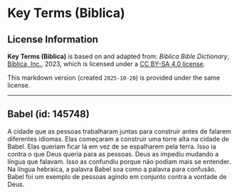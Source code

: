 # Key Terms (Biblica)

## License Information

**Key Terms (Biblica)** is based on and adapted from: _Biblica Bible Dictionary_, [Biblica, Inc.](https://www.biblica.com/), 2023, which is licensed under a [CC BY-SA 4.0 license](https://creativecommons.org/licenses/by-sa/4.0/legalcode.en).

This markdown version (created `2025-10-20`) is provided under the same license.



--------------------------------

## Babel (id: 145748)

A cidade que as pessoas trabalharam juntas para construir antes de falarem diferentes idiomas. Elas começaram a construir uma torre alta na cidade de Babel. Elas queriam ficar lá em vez de se espalharem pela terra. Isso ia contra o que Deus queria para as pessoas. Deus as impediu mudando a língua que falavam. Isso as confundiu porque não podiam mais se entender. Na língua hebraica, a palavra Babel soa como a palavra para confusão. Babel foi um exemplo de pessoas agindo em conjunto contra a vontade de Deus.


